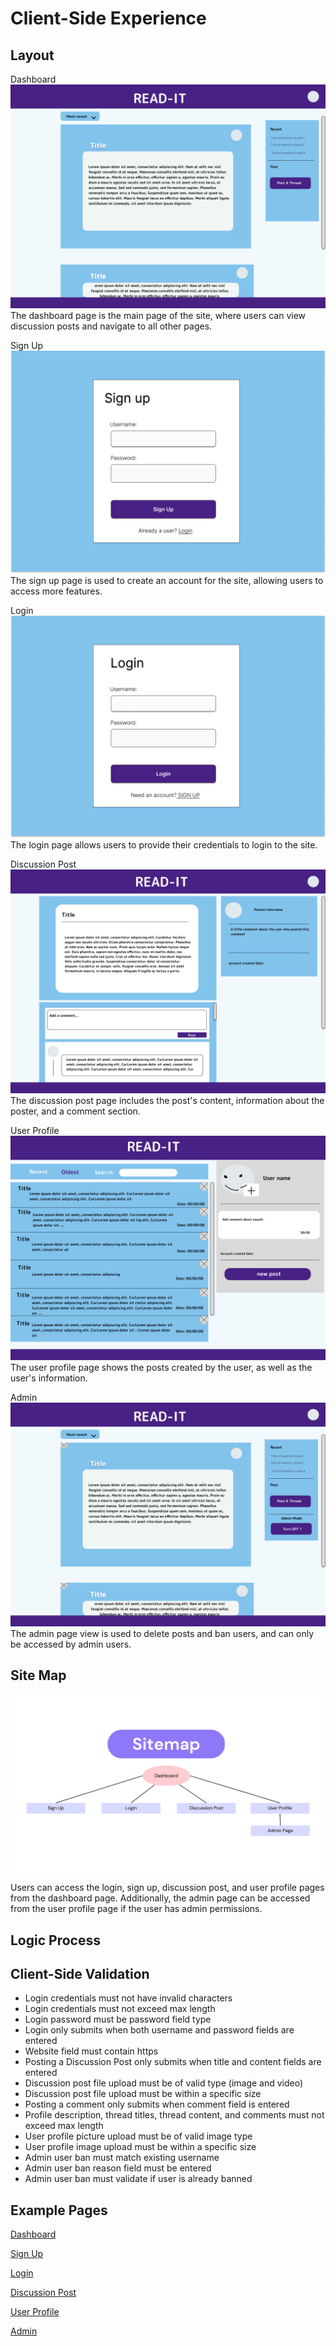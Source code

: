 
# Client-Side Experience

## Layout

Dashboard
![Dashboard Page](images/Dashboard%20Page.png)
The dashboard page is the main page of the site, where users can view discussion posts and navigate to all other pages.

Sign Up
![Sign Up Page](images/Sign%20Up%20Page.png)
The sign up page is used to create an account for the site, allowing users to access more features.

Login
![Login Page](images/Login%20page.png)
The login page allows users to provide their credentials to login to the site.

Discussion Post
![Discussion Post Page](images/Discussion%20Post%20Page.png)
The discussion post page includes the post's content, information about the poster, and a comment section.

User Profile
![User Profile Page](images/User%20Page.png)
The user profile page shows the posts created by the user, as well as the user's information.

Admin
![Admin Page](images/Admin%20Page.png)
The admin page view is used to delete posts and ban users, and can only be accessed by admin users.

## Site Map

![Site Map](images/Sitemap.png)

Users can access the login, sign up, discussion post, and user profile pages from the dashboard page. Additionally, the admin page can be accessed from the user profile page if the user has admin permissions.

## Logic Process

## Client-Side Validation

- Login credentials must not have invalid characters
- Login credentials must not exceed max length
- Login password must be password field type
- Login only submits when both username and password fields are entered
- Website field must contain https
- Posting a Discussion Post only submits when title and content fields are entered
- Discussion post file upload must be of valid type (image and video)
- Discussion post file upload must be within a specific size
- Posting a comment only submits when comment field is entered
- Profile description, thread titles, thread content, and comments must not exceed max length
- User profile picture upload must be of valid image type
- User profile image upload must be within a specific size
- Admin user ban must match existing username
- Admin user ban reason field must be entered
- Admin user ban must validate if user is already banned

## Example Pages

[Dashboard](/Page%20Type%20Examples/index.html)

[Sign Up](/Page%20Type%20Examples/signUp.html)

[Login](/Page%20Type%20Examples/Login.html)

[Discussion Post](/Page%20Type%20Examples/post.html)

[User Profile](/Page%20Type%20Examples/profil.html)

[Admin](/Page%20Type%20Examples/Admin.html)
